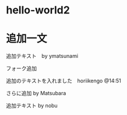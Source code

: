 # hello-world2

追加一文
=======
追加テキスト　by ymatsunami


フォーク追加



追加のテキストを入れました　horiikengo @14:51

さらに追加 by Matsubara

追加テキスト by nobu




